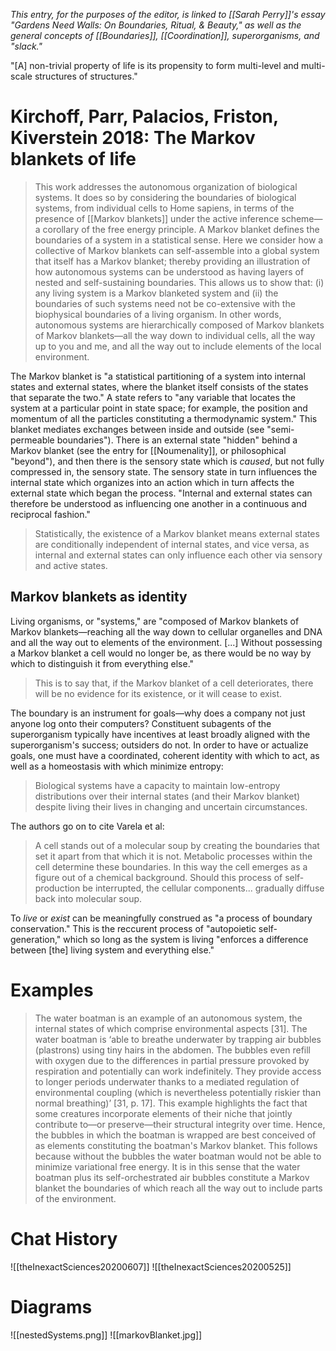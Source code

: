 _This entry, for the purposes of the editor, is linked to [[Sarah Perry]]'s essay "Gardens Need Walls: On Boundaries, Ritual, & Beauty," as well as the general concepts of [[Boundaries]], [[Coordination]], superorganisms, and "slack."_

"[A] non-trivial property of life is its propensity to form multi-level and multi-scale structures of structures."

# Kirchoff, Parr, Palacios, Friston, Kiverstein 2018: The Markov blankets of life

> This work addresses the autonomous organization of biological systems. It does so by considering the boundaries of biological systems, from individual cells to Home sapiens, in terms of the presence of  [[Markov blankets]] under the active inference scheme—a corollary of the free energy principle. A Markov blanket defines the boundaries of a system in a statistical sense. Here we consider how a collective of  Markov blankets can self-assemble into a global system that itself has a Markov blanket; thereby providing an illustration of how autonomous systems can be understood as having layers of nested and self-sustaining boundaries. This allows us to show that: (i) any living system is a Markov blanketed system and (ii) the boundaries of such systems need not be co-extensive with the biophysical boundaries of a living organism. In other words, autonomous systems are hierarchically composed of Markov blankets of  Markov blankets—all the way down to individual cells, all the way up to you and me, and all the way out to include elements of the local environment.

The Markov blanket is "a statistical partitioning of a system into internal states and external states, where the blanket itself consists of the states that separate the two." A state refers to "any variable that locates the system at a particular point in state space; for example, the position and momentum of all the particles constituting a thermodynamic system." This blanket mediates exchanges between inside and outside (see "semi-permeable boundaries"). There is an external state "hidden" behind a Markov blanket (see the entry for [[Noumenality]], or philosophical "beyond"), and then there is the sensory state which is _caused_, but not fully compressed in, the sensory state. The sensory state in turn influences the internal state which organizes into an action which in turn affects the external state which began the process. "Internal and external states can therefore be understood as influencing one another in a continuous and reciprocal fashion."

> Statistically, the existence of a Markov blanket means external states are conditionally independent of internal states, and vice versa, as internal and external states can only influence each other via sensory and active states.

## Markov blankets as identity

Living organisms, or "systems," are "composed of Markov blankets of Markov blankets—reaching all the way down to cellular organelles and DNA and all the way out to elements of the environment. [...] Without possessing a Markov blanket a cell would no longer be, as there would be no way by which to distinguish it from everything else."

> This is to say that, if the Markov blanket of a cell deteriorates, there will be no evidence for its existence, or it will cease to exist. 

The boundary is an instrument for goals—why does a company not just anyone log onto their computers? Constituent subagents of the superorganism typically have incentives at least broadly aligned with the superorganism's success; outsiders do not. In order to have or actualize goals, one must have a coordinated, coherent identity with which to act, as well as a homeostasis with which minimize entropy:

> Biological systems have a capacity to maintain low-entropy distributions over their internal states (and their Markov blanket) despite living their lives in changing and uncertain circumstances.

The authors go on to cite Varela et al:

> A cell stands out of a molecular soup by creating the boundaries that set it apart from that which it is not. Metabolic processes within the cell determine these boundaries. In this way the cell emerges as a figure out of a chemical background. Should this process of self-production be interrupted, the cellular components... gradually diffuse back into molecular soup.

To _live_ or _exist_ can be meaningfully construed as "a process of boundary conservation." This is the reccurent process of "autopoietic self-generation," which so long as the system is living "enforces a difference between [the] living system and everything else." 

# Examples

> The water boatman is an example of an autonomous system, the internal states of which comprise environmental aspects [31]. The water boatman is ‘able to breathe underwater by trapping air bubbles (plastrons) using tiny hairs in the abdomen. The bubbles even refill with oxygen due to the differences in partial pressure provoked by respiration and potentially can work indefinitely. They provide access to longer periods underwater thanks to a mediated regulation of environmental coupling (which is nevertheless potentially riskier than normal breathing)’ [31, p. 17]. This example highlights the fact that some creatures incorporate elements of their niche that jointly contribute to—or preserve—their structural integrity over time. Hence, the bubbles in which the boatman is wrapped are best conceived of as elements constituting the boatman's Markov blanket. This follows because without the bubbles the water boatman would not be able to minimize variational free energy. It is in this sense that the water boatman plus its self-orchestrated air bubbles constitute a Markov blanket the boundaries of which reach all the way out to include parts of the environment.

# Chat History

![[theInexactSciences20200607]]
![[theInexactSciences20200525]]

# Diagrams

![[nestedSystems.png]]
![[markovBlanket.jpg]]